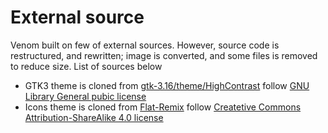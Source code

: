 # External source

Venom built on few of external sources. However, source code is restructured,
and rewritten; image is converted, and some files is removed to reduce size.
List of sources below

- GTK3 theme is cloned from
[gtk-3.16/theme/HighContrast](https://github.com/GNOME/gtk/tree/gtk-3-16/gtk/theme/HighContrast)
follow [GNU Library General pubic license](https://www.gnu.org/licenses/old-licenses/lgpl-2.0.en.html)
- Icons theme is cloned from
[Flat-Remix](https://github.com/daniruiz/Flat-Remix)
follow [Createtive Commons Attribution-ShareAlike 4.0 license](https://creativecommons.org/licenses/by-sa/4.0/)
